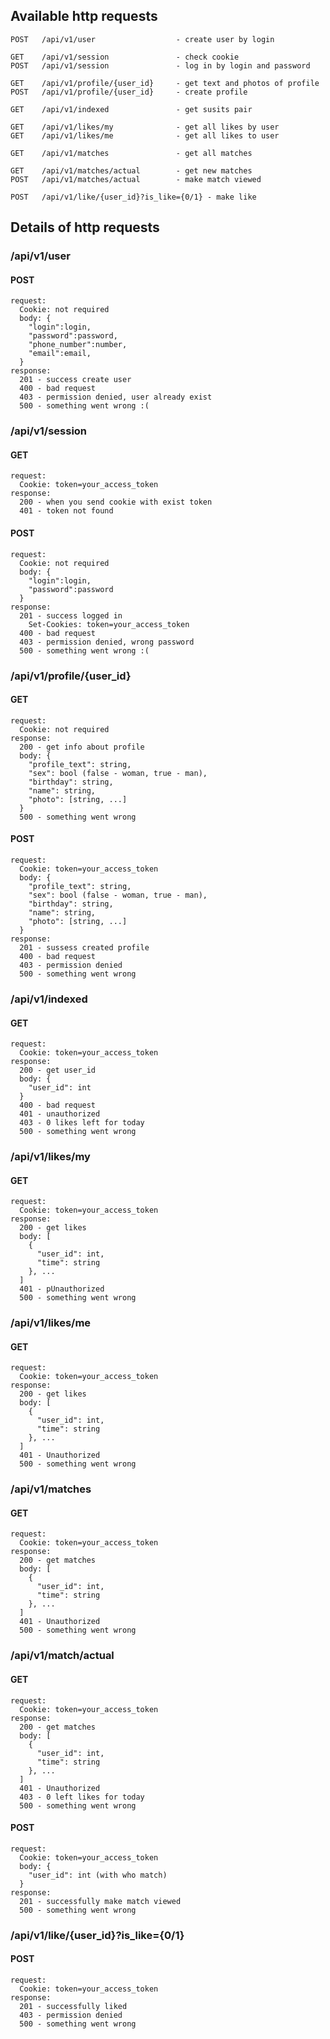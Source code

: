 ## Available http requests
    POST   /api/v1/user                  - create user by login

    GET    /api/v1/session               - check cookie
    POST   /api/v1/session               - log in by login and password
    
    GET    /api/v1/profile/{user_id}     - get text and photos of profile
    POST   /api/v1/profile/{user_id}     - create profile

    GET    /api/v1/indexed               - get susits pair

    GET    /api/v1/likes/my              - get all likes by user
    GET    /api/v1/likes/me              - get all likes to user
    
    GET    /api/v1/matches               - get all matches
    
    GET    /api/v1/matches/actual        - get new matches
    POST   /api/v1/matches/actual        - make match viewed

    POST   /api/v1/like/{user_id}?is_like={0/1} - make like

## Details of http requests
### /api/v1/user
#### POST
    request:
      Cookie: not required
      body: {
        "login":login,
        "password":password,
        "phone_number":number,
        "email":email,
      }
    response:  
      201 - success create user
      400 - bad request
      403 - permission denied, user already exist
      500 - something went wrong :(
### /api/v1/session
#### GET
    request:
      Cookie: token=your_access_token
    response:
      200 - when you send cookie with exist token
      401 - token not found
#### POST
    request:
      Cookie: not required
      body: {
        "login":login,
        "password":password
      }
    response:  
      201 - success logged in
        Set-Cookies: token=your_access_token
      400 - bad request
      403 - permission denied, wrong password
      500 - something went wrong :(
### /api/v1/profile/{user_id}
#### GET
    request:
      Cookie: not required
    response:  
      200 - get info about profile
      body: {
        "profile_text": string,
        "sex": bool (false - woman, true - man),
        "birthday": string,
        "name": string,
        "photo": [string, ...]
      }
      500 - something went wrong
#### POST
    request:
      Cookie: token=your_access_token
      body: {
        "profile_text": string,
        "sex": bool (false - woman, true - man),
        "birthday": string,
        "name": string,
        "photo": [string, ...]
      }
    response:
      201 - sussess created profile
      400 - bad request
      403 - permission denied
      500 - something went wrong
### /api/v1/indexed
#### GET
    request:
      Cookie: token=your_access_token
    response: 
      200 - get user_id
      body: {
        "user_id": int
      }
      400 - bad request
      401 - unauthorized
      403 - 0 likes left for today
      500 - something went wrong
### /api/v1/likes/my
#### GET
    request: 
      Cookie: token=your_access_token
    response:
      200 - get likes
      body: [
        {
          "user_id": int,
          "time": string
        }, ...
      ]
      401 - pUnauthorized
      500 - something went wrong
### /api/v1/likes/me
#### GET
    request: 
      Cookie: token=your_access_token
    response:
      200 - get likes
      body: [
        {
          "user_id": int,
          "time": string
        }, ...
      ]
      401 - Unauthorized
      500 - something went wrong
### /api/v1/matches
#### GET
    request: 
      Cookie: token=your_access_token
    response:
      200 - get matches
      body: [
        {
          "user_id": int,
          "time": string
        }, ...
      ]
      401 - Unauthorized
      500 - something went wrong
### /api/v1/match/actual
#### GET
    request: 
      Cookie: token=your_access_token
    response:
      200 - get matches
      body: [
        {
          "user_id": int,
          "time": string
        }, ...
      ]
      401 - Unauthorized
      403 - 0 left likes for today
      500 - something went wrong
#### POST
    request:
      Cookie: token=your_access_token
      body: {
        "user_id": int (with who match)
      }
    response:
      201 - successfully make match viewed
      500 - something went wrong
### /api/v1/like/{user_id}?is_like={0/1}
#### POST
    request:
      Cookie: token=your_access_token
    response:
      201 - successfully liked
      403 - permission denied
      500 - something went wrong